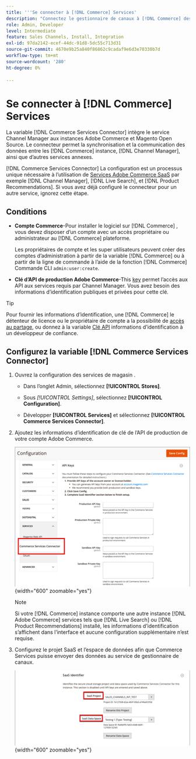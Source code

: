 ```yaml
---
title: '''Se connecter à [!DNL Commerce] Services'
description: "Connectez le gestionnaire de canaux à [!DNL Commerce] des services permettant la synchronisation et la communication des données entre les [!DNL Commerce] , Channel Manager et d’autres services annexes."
role: Admin, Developer
level: Intermediate
feature: Sales Channels, Install, Integration
exl-id: 97da2142-ecef-44dc-91d8-5dc55c713d31
source-git-commit: 4670e9b25a840f86862c9cadaf9e6d3e70330b7d
workflow-type: tm+mt
source-wordcount: '280'
ht-degree: 0%

---
```



# Se connecter à [!DNL Commerce] Services

La variable [!DNL Commerce Services Connector] intègre le service Channel Manager aux instances Adobe Commerce et Magento Open Source. Le connecteur permet la synchronisation et la communication des données entre les [!DNL Commerce] instance, [!DNL Channel Manager], ainsi que d’autres services annexes.

[!DNL Commerce Services Connector] La configuration est un processus unique nécessaire à l’utilisation de [Services Adobe Commerce SaaS](https://experienceleague.adobe.com/docs/commerce-merchant-services/user-guides/home.html) par exemple [!DNL Channel Manager], [!DNL Live Search], et [!DNL Product Recommendations]. Si vous avez déjà configuré le connecteur pour un autre service, ignorez cette étape.

## Conditions

- **Compte Commerce**-Pour installer le logiciel sur [!DNL Commerce] , vous devez disposer d’un compte avec un accès propriétaire ou administrateur au [!DNL Commerce] plateforme.

  Les propriétaires de compte et les super utilisateurs peuvent créer des comptes d’administration à partir de la variable [!DNL Commerce] ou à partir de la ligne de commande à l’aide de la fonction [!DNL Commerce] Commande CLI `admin:user:create`.

- **Clé d’API de production Adobe Commerce**-This [key](https://experienceleague.adobe.com/docs/commerce-merchant-services/user-guides/integration-services/saas.html#genapikey) permet l’accès aux API aux services requis par Channel Manager. Vous avez besoin des informations d’identification publiques et privées pour cette clé.

>[!TIP]
>
>Pour fournir les informations d’identification, une [!DNL Commerce] le détenteur de licence ou le propriétaire de compte a la possibilité de [accès au partage](https://experienceleague.adobe.com/docs/commerce-admin/start/commerce-account/commerce-account-share.html), ou donnez à la variable [Clé API](https://experienceleague.adobe.com/docs/commerce-merchant-services/user-guides/integration-services/saas.html) informations d’identification à un développeur de confiance.

## Configurez la variable [!DNL Commerce Services Connector]

1. Ouvrez la configuration des services de magasin .

   - Dans l’onglet Admin, sélectionnez **[!UICONTROL Stores]**.

   - Sous *[!UICONTROL Settings]*, sélectionnez **[!UICONTROL Configuration]**.

   - Développer **[!UICONTROL Services]** et sélectionnez **[!UICONTROL Commerce Services Connector]**.

1. Ajoutez les informations d’identification de clé de l’API de production de votre compte Adobe Commerce.

   ![[!DNL Commerce Services Connector] dans le [!DNL Admin] view](assets/commerce-services-connector-admin-service-view.png){width="600" zoomable="yes"}


   >[!NOTE]
   >
   > Si votre [!DNL Commerce] instance comporte une autre instance [!DNL Adobe Commerce] services tels que [!DNL Live Search] ou [!DNL Product Recommendations] installé, les informations d’identification s’affichent dans l’interface et aucune configuration supplémentaire n’est requise.

1. Configurez le projet SaaS et l’espace de données afin que Commerce Services puisse envoyer des données au service de gestionnaire de canaux.

   ![[!DNL Commerce Services Connector] Configuration de l’identifiant SaaS dans [!DNL Admin] view](assets/commerce-services-connector-saas-config.png){width="600" zoomable="yes"}


